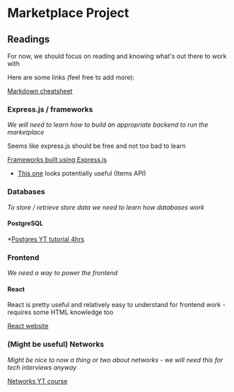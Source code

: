 # Marketplace Project #

## Readings ##

For now, we should focus on reading and knowing what's out there to work with

Here are some links (feel free to add more):

[Markdown cheatsheet](https://github.com/tchapi/markdown-cheatsheet)


### Express.js / frameworks ##
*We will need to learn how to build an appropriate backend to run the marketplace*

Seems like express.js should be free and not too bad to learn

[Frameworks built using Express.js](https://expressjs.com/en/resources/frameworks.html)
  * [This one](https://itemsapi.com/) looks potentially useful (Items API)
 

### Databases ###
*To store / retrieve store data we need to learn how databases work*

#### PostgreSQL ####
  *[Postgres YT tutorial 4hrs](https://www.youtube.com/watch?v=qw--VYLpxG4&ab_channel=freeCodeCamp.org)
  

### Frontend ###
*We need a way to power the frontend*

#### React ####
React is pretty useful and relatively easy to understand for frontend work - requires some HTML knowledge too

[React website](https://react.dev/)


### (Might be useful) Networks ###
*Might be nice to now a thing or two about networks - we will need this for tech interviews anyway*

[Networks YT course](https://www.youtube.com/watch?v=qiQR5rTSshw&ab_channel=freeCodeCamp.org)




